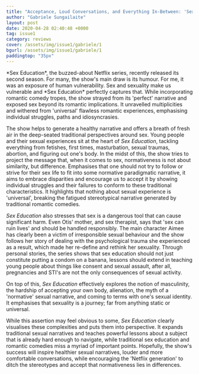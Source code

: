 ```yaml
---
title: "Acceptance, Loud Conversations, and Everything In-Between: 'Sex Education' Review"
author: "Gabriele Sungailaite"
layout: post
date: 2020-04-28 02:40:48 +0000
tag: issue1
category: reviews
cover: /assets/img/issue1/gabriele/1
bgurl: /assets/img/issue1/gabriele/1
paddingtop: "35px"
---
```


<p id="first-paragraph">*Sex Education*, the buzzed-about Netflix series, recently released its
second season. For many, the show's main draw is its humour. For me, it
was an exposure of human vulnerability. Sex and sexuality make us
vulnerable and *Sex Education* perfectly captures that. While
incorporating romantic comedy tropes, the show strayed from its
'perfect' narrative and exposed sex beyond its romantic implications. It
unravelled multiplicities and withered from 'universal' flawless
romantic experiences, emphasising individual struggles, paths and
idiosyncrasies.</p>

The show helps to generate a healthy narrative and offers a breath of
fresh air in the deep-seated traditional perspectives around sex. Young
people and their sexual experiences sit at the heart of *Sex Education*,
tackling everything from fetishes, first times, masturbation, sexual
traumas, abortion, and figuring out one's body. In the midst of this,
the show tries to project the message that, when it comes to sex,
normativeness is not about similarity, but difference. Emphasises that
one should not try to follow or strive for their sex life to fit into
some normative paradigmatic narrative, it aims to embrace disparities
and encourage us to accept it by showing individual struggles and their
failures to conform to these traditional characteristics. It highlights
that nothing about sexual experience is 'universal', breaking the
fatigued stereotypical narrative generated by traditional romantic
comedies.

*Sex Education* also stresses that sex is a dangerous tool that can
cause significant harm. Even Otis' mother, and sex therapist, says that
'sex can ruin lives' and should be handled responsibly. The main
character Aimee has clearly been a victim of irresponsible sexual
behaviour and the show follows her story of dealing with the
psychological trauma she experienced as a result, which made her
re-define and rethink her sexuality. Through personal stories, the
series shows that sex education should not just constitute putting a
condom on a banana, lessons should extend in teaching young people about
things like consent and sexual assault, after all, pregnancies and STI's
are not the only consequences of sexual activity.

On top of this, *Sex Education* effectively explores the notion of
masculinity, the hardship of accepting your own body, alienation, the
myth of a 'normative' sexual narrative, and coming to terms with one's
sexual identity. It emphasises that sexuality is a journey; far from
anything static or universal.

While this assertion may feel obvious to some, *Sex Education* clearly
visualises these complexities and puts them into perspective. It expands
traditional sexual narratives and teaches powerful lessons about a
subject that is already hard enough to navigate, while traditional sex
education and romantic comedies miss a myriad of important points.
Hopefully, the show's success will inspire healthier sexual narratives,
louder and more comfortable conversations, while encouraging the
'Netflix generation' to ditch the stereotypes and accept that
normativeness lies in differences.
